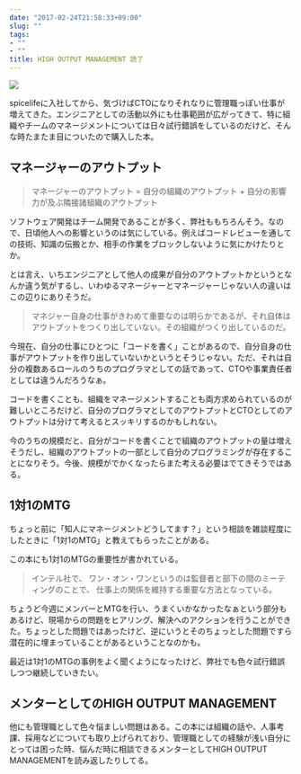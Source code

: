 ```yaml
---
date: "2017-02-24T21:58:33+09:00"
slug: ""
tags:
- ""
- ""
title: HIGH OUTPUT MANAGEMENT 読了
---
```


<a href="https://www.amazon.co.jp/HIGH-OUTPUT-MANAGEMENT-%E3%82%A2%E3%83%B3%E3%83%89%E3%83%AA%E3%83%A5%E3%83%BC-S-%E3%82%B0%E3%83%AD%E3%83%BC%E3%83%96-ebook/dp/B01MU055XH/ref=as_li_ss_il?ie=UTF8&qid=1487942590&sr=8-1&keywords=high+output+management&linkCode=li3&tag=ukstudio0c-22&linkId=59e1cf53d3c891b6992d9a91f5ab2da3" target="_blank"><img border="0" src="//ws-fe.amazon-adsystem.com/widgets/q?_encoding=UTF8&ASIN=B01MU055XH&Format=_SL250_&ID=AsinImage&MarketPlace=JP&ServiceVersion=20070822&WS=1&tag=ukstudio0c-22" ></a><img src="https://ir-jp.amazon-adsystem.com/e/ir?t=ukstudio0c-22&l=li3&o=9&a=B01MU055XH" width="1" height="1" border="0" alt="" style="border:none !important; margin:0px !important;" />

spicelifeに入社してから、気づけばCTOになりそれなりに管理職っぽい仕事が増えてきた。エンジニアとしての活動以外にも仕事範囲が広がってきて、特に組織やチームのマネージメントについては日々試行錯誤をしているのだけど、そんな時たまたま目についたので購入した本。

## マネージャーのアウトプット

> マネージャーのアウトプット = 自分の組織のアウトプット + 自分の影響力が及ぶ隣接諸組織のアウトプット

ソフトウェア開発はチーム開発であることが多く、弊社ももちろんそう。なので、日頃他人への影響というのは気にしている。例えばコードレビューを通しての技術、知識の伝搬とか、相手の作業をブロックしないように気にかけたりとか。

とは言え、いちエンジニアとして他人の成果が自分のアウトプットかというとなんか違う気がするし、いわゆるマネージャーとマネージャーじゃない人の違いはこの辺りにありそうだ。

> マネジャー自身の仕事がきわめて重要なのは明らかであるが、それ自体はアウトプットをつくり出していない。その組織がつくり出しているのだ。

今現在、自分の仕事にひとつに「コードを書く」ことがあるので、自分自身の仕事がアウトプットを作り出していないかというとそうじゃない。ただ、それは自分の複数あるロールのうちのプログラマとしての話であって、CTOや事業責任者としては違うんだろうなぁ。

コードを書くことも、組織をマネージメントすることも両方求められているのが難しいところだけど、自分のプログラマとしてのアウトプットとCTOとしてのアウトプットは分けて考えるとスッキリするのかもしれない。

今のうちの規模だと、自分がコードを書くことで組織のアウトプットの量は増えそうだし、組織のアウトプットの一部として自分のプログラミングが存在することになりそう。今後、規模がでかくなったらまた考える必要はでてきそうではある。

## 1対1のMTG

ちょっと前に「知人にマネージメントどうしてます？」という相談を雑談程度にしたときに「1対1のMTG」と教えてもらったことがある。

この本にも1対1のMTGの重要性が書かれている。

> インテル社で、 ワン・オン・ワンというのは監督者と部下の間のミーティングのことで、 仕事上の関係を維持する重要な方法となっている。

ちょうど今週にメンバーとMTGを行い、うまくいかなかったなぁという部分もあるけど、現場からの問題をヒアリング、解決へのアクションを行うことができた。ちょっとした問題ではあったけど、逆にいうとそのちょっとした問題ですら潜在的に埋まっていることがあるということなのかも。

最近は1対1のMTGの事例をよく聞くようになったけど、弊社でも色々試行錯誤しつつ継続していきたい。

## メンターとしてのHIGH OUTPUT MANAGEMENT

他にも管理職として色々悩ましい問題はある。この本には組織の話や、人事考課、採用などについても取り上げられており、管理職としての経験が浅い自分にとっては困った時、悩んだ時に相談できるメンターとしてHIGH OUTPUT MANAGEMENTを読み返したりしてる。

